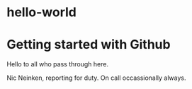 # hello-world
Getting started with Github
===========================

Hello to all who pass through here.

Nic Neinken, reporting for duty. On call occassionally always.

